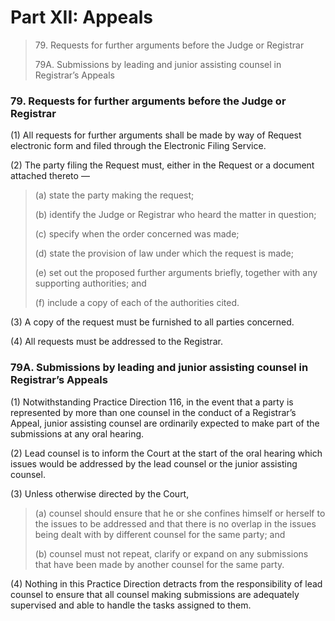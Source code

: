 # Part XII: Appeals

> 79\. Requests for further arguments before the Judge or Registrar
>
> 79A. Submissions by leading and junior assisting counsel in Registrar’s Appeals

### 79. Requests for further arguments before the Judge or Registrar <a href="#id-79-requests-for-further-arguments-before-the-judge-or-registrar" id="id-79-requests-for-further-arguments-before-the-judge-or-registrar"></a>

(1) All requests for further arguments shall be made by way of Request electronic form and filed through the Electronic Filing Service.

(2) The party filing the Request must, either in the Request or a document attached thereto —

> (a) state the party making the request;
>
> (b) identify the Judge or Registrar who heard the matter in question;
>
> (c) specify when the order concerned was made;
>
> (d) state the provision of law under which the request is made;
>
> (e) set out the proposed further arguments briefly, together with any supporting authorities; and
>
> (f)  include a copy of each of the authorities cited.

(3) A copy of the request must be furnished to all parties concerned.

(4) All requests must be addressed to the Registrar.

### 79A. Submissions by leading and junior assisting counsel in Registrar’s Appeals&#x20;

(1) Notwithstanding Practice Direction 116, in the event that a party is represented by more than one counsel in the conduct of a Registrar’s Appeal, junior assisting counsel are ordinarily expected to make part of the submissions at any oral hearing.&#x20;

(2) Lead counsel is to inform the Court at the start of the oral hearing which issues would be addressed by the lead counsel or the junior assisting counsel.&#x20;

(3) Unless otherwise directed by the Court,&#x20;

> (a) counsel should ensure that he or she confines himself or herself to the issues to be addressed and that there is no overlap in the issues being dealt with by different counsel for the same party; and &#x20;
>
> (b) counsel must not repeat, clarify or expand on any submissions that have been made by another counsel for the same party. &#x20;

(4) Nothing in this Practice Direction detracts from the responsibility of lead counsel to ensure that all counsel making submissions are adequately supervised and able to handle the tasks assigned to them.&#x20;
